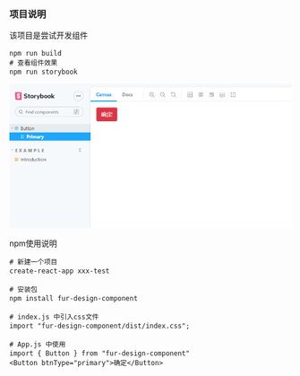 ### 项目说明

该项目是尝试开发组件

```
npm run build
# 查看组件效果
npm run storybook 
```

![image-20210830141213490](./img.png)

npm使用说明

```
# 新建一个项目
create-react-app xxx-test

# 安装包
npm install fur-design-component

# index.js 中引入css文件
import "fur-design-component/dist/index.css";

# App.js 中使用
import { Button } from "fur-design-component"
<Button btnType="primary">确定</Button>
```

